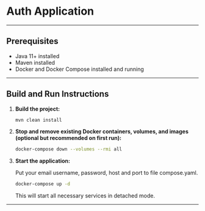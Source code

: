 
# Auth Application

---

## Prerequisites
- Java 11+ installed
- Maven installed
- Docker and Docker Compose installed and running

---

## Build and Run Instructions

1. **Build the project:**

   ```bash
   mvn clean install
   ```

2. **Stop and remove existing Docker containers, volumes, and images (optional but recommended on first run):**

   ```bash
   docker-compose down --volumes --rmi all
   ```

3. **Start the application:**

   Put your email username, password, host and port to file compose.yaml.

   ```bash
   docker-compose up -d
   ```

   This will start all necessary services in detached mode.

---